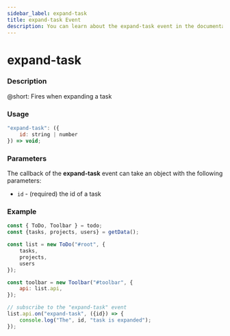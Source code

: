 ```yaml
---
sidebar_label: expand-task
title: expand-task Event
description: You can learn about the expand-task event in the documentation of the DHTMLX JavaScript To Do List library. Browse developer guides and API reference, try out code examples and live demos, and download a free 30-day evaluation version of DHTMLX To Do List.
---
```


# expand-task

### Description

@short: Fires when expanding a task

### Usage

~~~js
"expand-task": ({
    id: string | number
}) => void;
~~~

### Parameters

The callback of the **expand-task** event can take an object with the following parameters:

- `id` - (required) the id of a task

### Example

~~~js {15-17}
const { ToDo, Toolbar } = todo;
const {tasks, projects, users} = getData();

const list = new ToDo("#root", {
	tasks,
    projects,
    users
});

const toolbar = new Toolbar("#toolbar", {
	api: list.api,
});

// subscribe to the "expand-task" event
list.api.on("expand-task", ({id}) => {
    console.log("The", id, "task is expanded"); 
});
~~~ 